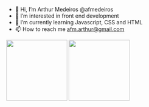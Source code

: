- 👋 Hi, I’m Arthur Medeiros @afmedeiros
- 👀 I’m interested in front end development
- 🌱 I’m currently learning Javascript, CSS and HTML
- 📫 How to reach me afm.arthur@gmail.com


<div align="left">
  <img height="160em" src="https://github-readme-stats.vercel.app/api?username=afmedeiros&show_icons=true&theme=tokyonight&include_all_commits=true&count_private=true%22/%3E">
  <img height="160em" src="https://github-readme-stats.vercel.app/api/top-langs/?username=afmedeiros&layout=compact&langs_count=7&theme=tokyonight&include_all_commits=true&count_private=true%22/%3E">
</div>
  
<!---
afmedeiros/afmedeiros is a ✨ special ✨ repository because its `README.md` (this file) appears on your GitHub profile.
You can click the Preview link to take a look at your changes.
--->
